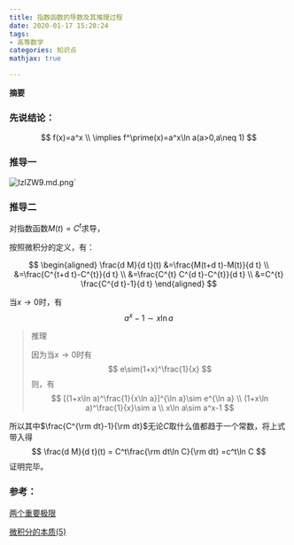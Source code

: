 ```yaml
---
title: 指数函数的导数及其推理过程
date: 2020-01-17 15:20:24
tags:
- 高等数学
categories: 知识点
mathjax: true

---
```


**摘要**
<!--more-->

### 先说结论：

$$
f(x)=a^x \\
\implies f^\prime(x)=a^x\ln a(a>0,a\neq 1)
$$

### 推导一

![lzIZW9.md.png](https://s2.ax1x.com/2020/01/17/lzIZW9.md.png)`

### 推导二

对指数函数$M(t)=C^{t}$求导，

按照微积分的定义，有：

$$
\begin{aligned}
\frac{d M}{d t}(t) &=\frac{M(t+d t)-M(t)}{d t} \\
&=\frac{C^{t+d t}-C^{t}}{d t} \\
&=\frac{C^{t} C^{d t}-C^{t}}{d t} \\
&=C^{t} \frac{C^{d t}-1}{d t}
\end{aligned}
$$


当$x\rightarrow 0$时，有
$$
a^x-1\sim x\ln a
$$

> 推理
>
> 因为当$x\rightarrow 0$时有
> $$
> e\sim(1+x)^\frac{1}{x}
> $$
> 则，有
> $$
> [(1+x\ln a)^\frac{1}{x\ln a}]^{\ln a}\sim e^{\ln a} \\
> (1+x\ln a)^\frac{1}{x}\sim a \\
> x\ln a\sim a^x-1
> $$

所以其中$\frac{C^{\rm dt}-1}{\rm dt}$无论$C$取什么值都趋于一个常数，将上式带入得
$$
\frac{d M}{d t}(t) = C^t\frac{\rm dt\ln C}{\rm dt}
=c^t\ln C
$$
证明完毕。

### 参考：

[两个重要极限][1]

[微积分的本质(5)][2]

[1]: https://zhuanlan.zhihu.com/p/25048945
[2]: https://blog.csdn.net/MASILEJFOAISEGJIAE/article/details/82929155

